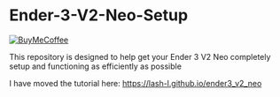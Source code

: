 # Ender-3-V2-Neo-Setup

[![BuyMeCoffee][buymecoffeebadge]][buymecoffee]

This repository is designed to help get your Ender 3 V2 Neo completely setup and functioning as efficiently as possible

I have moved the tutorial here: https://lash-l.github.io/ender3_v2_neo


[buymecoffee]: https://www.buymeacoffee.com/LashL
[buymecoffeebadge]: https://img.shields.io/badge/buy%20me%20a%20coffee-donate-yellow.svg?style=for-the-badge

